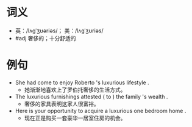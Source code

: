 # 词义
- 英：/lʌɡˈʒʊəriəs/； 美：/lʌɡˈʒʊriəs/
- #adj 奢侈的；十分舒适的
# 例句
- She had come to enjoy Roberto 's luxurious lifestyle .
	- 她渐渐地喜欢上了罗伯托奢侈的生活方式。
- The luxurious furnishings attested ( to ) the family 's wealth .
	- 奢侈的家具表明这家人很富裕。
- Here is your opportunity to acquire a luxurious one bedroom home .
	- 现在正是购买一套豪华一居室住房的机会。
